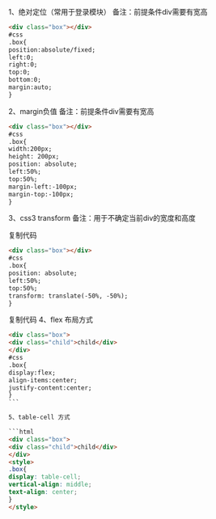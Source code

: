 1、绝对定位（常用于登录模块）
备注：前提条件div需要有宽高
```html
<div class="box"></div>
#css
.box{
position:absolute/fixed;
left:0;
right:0;
top:0;
bottom:0;
margin:auto;
}
```
 

2、margin负值
备注：前提条件div需要有宽高

```html
<div class="box"></div>
#css
.box{
width:200px;
height: 200px;
position: absolute;
left:50%;
top:50%;
margin-left:-100px;
margin-top:-100px;
}
```
 

3、css3 transform
备注：用于不确定当前div的宽度和高度

复制代码
```html
<div class="box"></div>
#css
.box{
position: absolute;
left:50%;
top:50%;
transform: translate(-50%, -50%);
}
```
复制代码
4、flex 布局方式

```html
<div class="box">
<div class="child">child</div>
</div>
#css
.box{
display:flex;
align-items:center;
justify-content:center;
}
```　

5、table-cell 方式

```html
<div class="box">
<div class="child">child</div>
</div>
<style>
.box{
display: table-cell;
vertical-align: middle;
text-align: center;
}
</style>
```